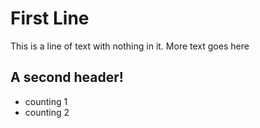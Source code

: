 # First Line
This is a line of text with nothing in it.
More text goes here
## A second header!
- counting 1
- counting 2

